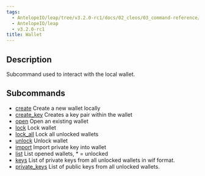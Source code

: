 ```yaml
---
tags:
  - AntelopeIO/leap/tree/v3.2.0-rc1/docs/02_cleos/03_command-reference/wallet/index.md
  - AntelopeIO/leap
  - v3.2.0-rc1
title: Wallet
---
```

## Description
Subcommand used to interact with the local wallet.

## Subcommands

- [create](create.md)  Create a new wallet locally
- [create_key](create_key.md)  Creates a key pair within the wallet
- [open](open.md)  Open an existing wallet
- [lock](lock.md)  Lock wallet
- [lock_all](lock_all.md)  Lock all unlocked wallets
- [unlock](unlock.md)  Unlock wallet
- [import](import.md)   Import private key into wallet
- [list](list.md)   List opened wallets, * = unlocked
- [keys](keys.md)  List of private keys from all unlocked wallets in wif format.
- [private_keys](private_keys.md)  List of public keys from all unlocked wallets.
